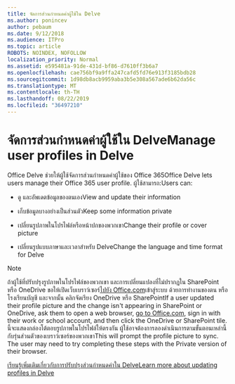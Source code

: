 ```yaml
---
title: จัดการส่วนกำหนดค่าผู้ใช้ใน Delve
ms.author: ponincev
author: pebaum
ms.date: 9/12/2018
ms.audience: ITPro
ms.topic: article
ROBOTS: NOINDEX, NOFOLLOW
localization_priority: Normal
ms.assetid: e595481a-91de-431d-bf86-d7610ff3b6a7
ms.openlocfilehash: cae756bf9a9ffa247cafd5fd76e913f3185bdb28
ms.sourcegitcommit: 1d98db8acb9959aba3b5e308a567ade6b62da56c
ms.translationtype: MT
ms.contentlocale: th-TH
ms.lasthandoff: 08/22/2019
ms.locfileid: "36497210"
---
```

# <a name="manage-user-profiles-in-delve"></a><span data-ttu-id="13d92-102">จัดการส่วนกำหนดค่าผู้ใช้ใน Delve</span><span class="sxs-lookup"><span data-stu-id="13d92-102">Manage user profiles in Delve</span></span>

<span data-ttu-id="13d92-103">Office Delve ช่วยให้ผู้ใช้จัดการส่วนกำหนดค่าผู้ใช้ของ Office 365</span><span class="sxs-lookup"><span data-stu-id="13d92-103">Office Delve lets users manage their Office 365 user profile.</span></span> <span data-ttu-id="13d92-104">ผู้ใช้สามารถ:</span><span class="sxs-lookup"><span data-stu-id="13d92-104">Users can:</span></span>
  
- <span data-ttu-id="13d92-105">ดู และอัพเดตข้อมูลของตนเอง</span><span class="sxs-lookup"><span data-stu-id="13d92-105">View and update their information</span></span>
    
- <span data-ttu-id="13d92-106">เก็บข้อมูลบางอย่างเป็นส่วนตัว</span><span class="sxs-lookup"><span data-stu-id="13d92-106">Keep some information private</span></span>
    
- <span data-ttu-id="13d92-107">เปลี่ยนรูปภาพในโปรไฟล์หรือหน้าปกของพวกเขา</span><span class="sxs-lookup"><span data-stu-id="13d92-107">Change their profile or cover picture</span></span>
    
- <span data-ttu-id="13d92-108">เปลี่ยนรูปแบบภาษาและเวลาสำหรับ Delve</span><span class="sxs-lookup"><span data-stu-id="13d92-108">Change the language and time format for Delve</span></span>
    
> [!NOTE]
> <span data-ttu-id="13d92-109">ถ้าผู้ใช้ที่ปรับปรุงรูปภาพในโปรไฟล์ของพวกเขา และการเปลี่ยนแปลงที่ไม่ปรากฏใน SharePoint หรือ OneDrive ขอให้เปิดเว็บเบราว์เซอร์[ไปยัง Office.com](https://www.office.com)เข้าสู่ระบบ ด้วยการทำงานของตน หรือโรงเรียนบัญชี และจากนั้น คลิกจัดเรียง OneDrive หรือ SharePoint</span><span class="sxs-lookup"><span data-stu-id="13d92-109">If a user updated their profile picture and the change isn't appearing in SharePoint or OneDrive, ask them to open a web browser, [go to Office.com](https://www.office.com), sign in with their work or school account, and then click the OneDrive or SharePoint tile.</span></span> <span data-ttu-id="13d92-110">นี้จะแสดงกล่องโต้ตอบรูปภาพในโปรไฟล์ให้ตรงกัน ผู้ใช้อาจต้องการลองดำเนินการตามขั้นตอนเหล่านี้กับรุ่นส่วนตัวของเบราว์เซอร์ของพวกเขา</span><span class="sxs-lookup"><span data-stu-id="13d92-110">This will prompt the profile picture to sync. The user may need to try completing these steps with the Private version of their browser.</span></span> 
  
[<span data-ttu-id="13d92-111">เรียนรู้เพิ่มเติมเกี่ยวกับการปรับปรุงส่วนกำหนดค่าใน Delve</span><span class="sxs-lookup"><span data-stu-id="13d92-111">Learn more about updating profiles in Delve</span></span>](https://go.microsoft.com/fwlink/?linkid=735070)
  

